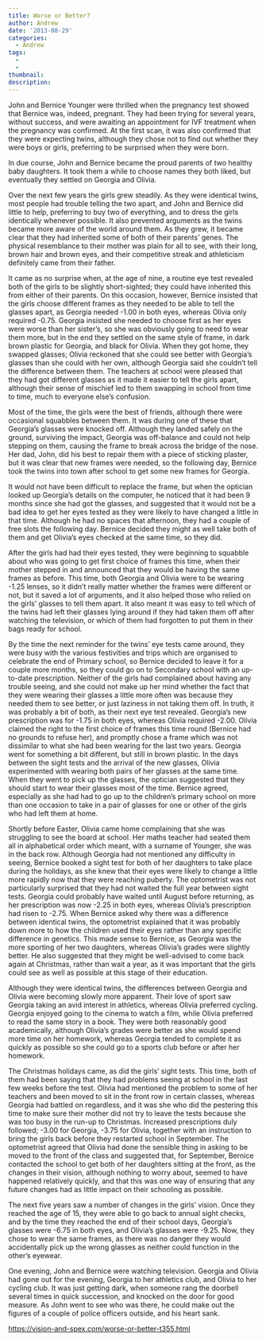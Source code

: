 ```yaml
---
title: Worse or Better?
author: Andrew
date: '2013-08-29'
categories:
  - Andrew
tags:
  - 
  - 
thumbnail: 
description: 
---
```


John and Bernice Younger were thrilled when the pregnancy test showed that Bernice was, indeed, pregnant.  They had been trying for several years, without success, and were awaiting an appointment for IVF treatment when the pregnancy was confirmed.  At the first scan, it was also confirmed that they were expecting twins, although they chose not to find out whether they were boys or girls, preferring to be surprised when they were born.

In due course, John and Bernice became the proud parents of two healthy baby daughters.  It took them a while to choose names they both liked, but eventually they settled on Georgia and Olivia.  

Over the next few years the girls grew steadily.  As they were identical twins, most people had trouble telling the two apart, and John and Bernice did little to help, preferring to buy two of everything, and to dress the girls identically whenever possible.  It also prevented arguments as the twins became more aware of the world around them.  As they grew, it became clear that they had inherited some of both of their parents’ genes.  The physical resemblance to their mother was plain for all to see, with their long, brown hair and brown eyes, and their competitive streak and athleticism definitely came from their father.

It came as no surprise when, at the age of nine, a routine eye test revealed both of the girls to be slightly short-sighted; they could have inherited this from either of their parents.   On this occasion, however, Bernice insisted that the girls choose different frames as they needed to be able to tell the glasses apart, as Georgia needed -1.00 in both eyes, whereas Olivia only required -0.75.  Georgia insisted she needed to choose first as her eyes were worse than her sister’s, so she was obviously going to need to wear them more, but in the end they settled on the same style of frame, in dark brown plastic for Georgia, and black for Olivia.  When they got home, they swapped glasses; Olivia reckoned that she could see better with Georgia’s glasses than she could with her own, although Georgia said she couldn’t tell the difference between them.  The teachers at school were pleased that they had got different glasses as it made it easier to tell the girls apart, although their sense of mischief led to them swapping in school from time to time, much to everyone else’s confusion.

Most of the time, the girls were the best of friends, although there were occasional squabbles between them.  It was during one of these that Georgia’s glasses were knocked off.  Although they landed safely on the ground, surviving the impact, Georgia was off-balance and could not help stepping on them, causing the frame to break across the bridge of the nose.  Her dad, John, did his best to repair them with a piece of sticking plaster, but it was clear that new frames were needed, so the following day, Bernice took the twins into town after school to get some new frames for Georgia.

It would not have been difficult to replace the frame, but when the optician looked up Georgia’s details on the computer, he noticed that it had been 9 months since she had got the glasses, and suggested that it would not be a bad idea to get her eyes tested as they were likely to have changed a little in that time.  Although he had no spaces that afternoon, they had a couple of free slots the following day.  Bernice decided they might as well take both of them and get Olivia’s eyes checked at the same time, so they did.  

After the girls had had their eyes tested, they were beginning to squabble about who was going to get first choice of frames this time, when their mother stepped in and announced that they would be having the same frames as before.  This time, both Georgia and Olivia were to be wearing -1.25 lenses, so it didn’t really matter whether the frames were different or not, but it saved a lot of arguments, and it also helped those who relied on the girls’ glasses to tell them apart.  It also meant it was easy to tell which of the twins had left their glasses lying around if they had taken them off after watching the television, or which of them had forgotten to put them in their bags ready for school.

By the time the next reminder for the twins’ eye tests came around, they were busy with the various festivities and trips which are organised to celebrate the end of Primary school, so Bernice decided to leave it for a couple more months, so they could go on to Secondary school with an up-to-date prescription.  Neither of the girls had complained about having any trouble seeing, and she could not make up her mind whether the fact that they were wearing their glasses a little more often was because they needed them to see better, or just laziness in not taking them off.  In truth, it was probably a bit of both, as their next eye test revealed.  Georgia’s new prescription was for -1.75 in both eyes, whereas Olivia required -2.00.  Olivia claimed the right to the first choice of frames this time round (Bernice had no grounds to refuse her), and promptly chose a frame which was not dissimilar to what she had been wearing for the last two years.  Georgia went for something a bit different, but still in brown plastic.  In the days between the sight tests and the arrival of the new glasses, Olivia experimented with wearing both pairs of her glasses at the same time.  When they went to pick up the glasses, the optician suggested that they should start to wear their glasses most of the time.  Bernice agreed, especially as she had had to go up to the children’s primary school on more than one occasion to take in a pair of glasses for one or other of the girls who had left them at home.

Shortly before Easter, Olivia came home complaining that she was struggling to see the board at school.  Her maths teacher had seated them all in alphabetical order which meant, with a surname of Younger, she was in the back row.   Although Georgia had not mentioned any difficulty in seeing, Bernice booked a sight test for both of her daughters to take place during the holidays, as she knew that their eyes were likely to change a little more rapidly now that they were reaching puberty.  The optometrist was not particularly surprised that they had not waited the full year between sight tests.  Georgia could probably have waited until August before returning, as her prescription was now -2.25 in both eyes, whereas Olivia’s prescription had risen to -2.75.  When Bernice asked why there was a difference between identical twins, the optometrist explained that it was probably down more to how the children used their eyes rather than any specific difference in genetics.  This made sense to Bernice, as Georgia was the more sporting of her two daughters, whereas Olivia’s grades were slightly better.  He also suggested that they might be well-advised to come back again at Christmas, rather than wait a year, as it was important that the girls could see as well as possible at this stage of their education.

Although they were identical twins, the differences between Georgia and Olivia were becoming slowly more apparent.  Their love of sport saw Georgia taking an avid interest in athletics, whereas Olivia preferred cycling.  Georgia enjoyed going to the cinema to watch a film, while Olivia preferred to read the same story in a book.  They were both reasonably good academically, although Olivia’s grades were better as she would spend more time on her homework, whereas Georgia tended to complete it as quickly as possible so she could go to a sports club before or after her homework.

The Christmas holidays came, as did the girls’ sight tests.  This time, both of them had been saying that they had problems seeing at school in the last few weeks before the test.  Olivia had mentioned the problem to some of her teachers and been moved to sit in the front row in certain classes, whereas Georgia had battled on regardless, and it was she who did the pestering this time to make sure their mother did not try to leave the tests because she was too busy in the run-up to Christmas.  Increased prescriptions duly followed; -3.00 for Georgia, -3.75 for Olivia, together with an instruction to bring the girls back before they restarted school in September.  The optometrist agreed that Olivia had done the sensible thing in asking to be moved to the front of the class and suggested that, for September, Bernice contacted the school to get both of her daughters sitting at the front, as the changes in their vision, although nothing to worry about, seemed to have happened relatively quickly, and that this was one way of ensuring that any future changes had as little impact on their schooling as possible.

The next five years saw a number of changes in the girls’ vision.  Once they reached the age of 15, they were able to go back to annual sight checks, and by the time they reached the end of their school days, Georgia’s glasses were -6.75 in both eyes, and Olivia’s glasses were -9.25.  Now, they chose to wear the same frames, as there was no danger they would accidentally pick up the wrong glasses as neither could function in the other’s eyewear.

One evening, John and Bernice were watching television.  Georgia and Olivia had gone out for the evening, Georgia to her athletics club, and Olivia to her cycling club.  It was just getting dark, when someone rang the doorbell several times in quick succession, and knocked on the door for good measure.  As John went to see who was there, he could make out the figures of a couple of police officers outside, and his heart sank.

https://vision-and-spex.com/worse-or-better-t355.html
